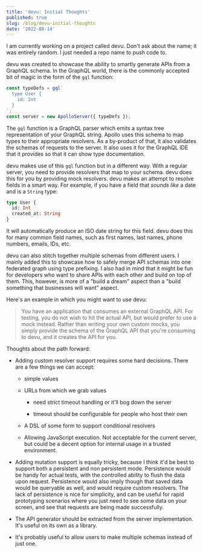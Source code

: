 ```yaml
---
title: 'devu: Initial Thoughts'
published: true
slug: /blog/devu-initial-thoughts
date: '2022-08-14'
---
```


I am currently working on a project called devu. Don't ask about the name;
it was entirely random. I just needed a repo name to push code to.

devu was created to showcase the ability to smartly generate APIs from a
GraphQL schema. In the GraphQL world, there is the commonly accepted bit of magic
in the form of the `gql` function:

```javascript
const typeDefs = gql`
  type User {
    id: Int
  }
`;
const server = new ApolloServer({ typeDefs });
```

The `gql` function is a GraphQL parser which emits a syntax tree representation
of your GraphQL string. Apollo uses this schema to map types to their appropriate
resolvers. As a by-product of that, it also validates the schemas of requests to
the server. It also uses it for the GraphQL IDE that it provides so that it
can show type documentation.

devu makes use of this `gql` function but in a different way. With a regular
server, you need to provide resolvers that map to your schema. devu does this for
you by providing mock resolvers. devu makes an attempt to resolve fields in a smart
way. For example, if you have a field that _sounds like_ a date and is a `String` type:

```graphql
type User {
  id: Int
  created_at: String
}
```

It will automatically produce an ISO date string for this field. devu does this
for many common field names, such as first names, last names, phone numbers,
emails, IDs, etc.

devu can also stitch together multiple schemas from different users.
I mainly added this to showcase how to safely merge API schemas into one
federated graph using type prefixing. I also had in mind that it might be fun
for developers who want to share APIs with each other and build on top of them.
This, however, is more of a "build a dream" aspect than a "build something
that businesses will want" aspect.

Here's an example in which you might want to use devu:

> You have an application that consumes an external GraphQL API. For testing,
> you do not wish to hit the actual API, but would prefer to use a mock instead.
> Rather than writing your own custom mocks, you simply provide the schema of
> the GraphQL API that you're consuming to devu, and it creates the API for you.


Thoughts about the path forward:

- Adding custom resolver support requires some hard decisions. There are a
  few things we can accept: 

  - simple values 

  - URLs from which we grab values 

    - need strict timeout handling or it'll bog down the server 

    - timeout should be configurable for people who host their own 

  - A DSL of some form to support conditional resolvers

  - Allowing JavaScript execution. Not acceptable for the current
    server, but could be a decent option for internal usage in a trusted
    environment.

- Adding mutation support is equally tricky, because I think it'd be best
  to support both a persistent and non persistent mode. Persistence would
  be handy for actual tests, with the controlled ability to flush the 
  data upon request. Persistence would also imply though that saved data
  would be queryable as well, and would require custom resolvers. The
  lack of persistence is nice for simplicity, and can be useful for
  rapid prototyping scenarios where you just need to see some data on
  your screen, and see that requests are being made successfully. 

- The API generator should be extracted from the server implementation.
  It's useful on its own as a library. 

- It's probably useful to allow users to make multiple schemas instead
  of just one.
